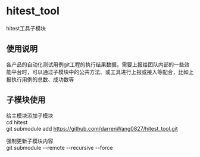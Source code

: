 # hitest_tool
hitest工具子模块

## 使用说明  
各产品的自动化测试用例git工程的执行结果数据，需要上报给团队内部的一些效能平台时，可以通过子模块中的公共方法、或工具进行上报或接入等配合，比如上报执行用例的总数、成功数等

## 子模块使用
给主模块添加子模块  
cd hitest   
git submodule add https://github.com/darrenWang0827/hitest_tool.git  

强制更新子模块内容  
git submodule --remote --recursive --force  



